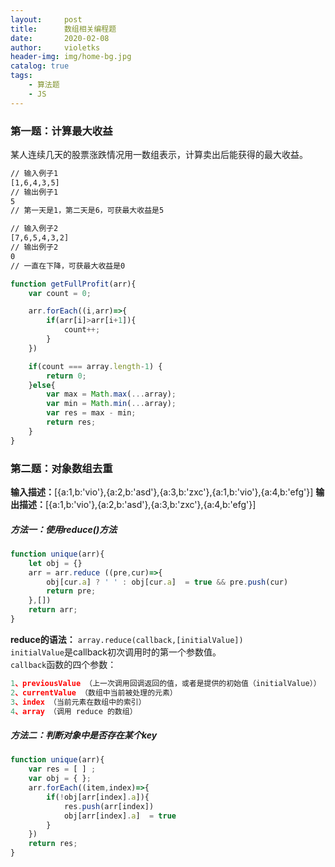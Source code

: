 ```yaml
---
layout:     post
title:      数组相关编程题
date:       2020-02-08
author:     violetks
header-img: img/home-bg.jpg
catalog: true
tags:
    - 算法题
    - JS
---
```


### 第一题：计算最大收益
某人连续几天的股票涨跌情况用一数组表示，计算卖出后能获得的最大收益。<br>
```html
// 输入例子1
[1,6,4,3,5]
// 输出例子1
5
// 第一天是1，第二天是6，可获最大收益是5

// 输入例子2
[7,6,5,4,3,2]
// 输出例子2
0
// 一直在下降，可获最大收益是0
```

```javascript
function getFullProfit(arr){
    var count = 0;

    arr.forEach((i,arr)=>{
        if(arr[i]>arr[i+1]){
            count++;
        }
    })

    if(count === array.length-1) {
        return 0;
    }else{
        var max = Math.max(...array);
        var min = Math.min(...array);
        var res = max - min;
        return res;
    }
}
```

### 第二题：对象数组去重
**输入描述：**[{a:1,b:'vio'},{a:2,b:'asd'},{a:3,b:'zxc'},{a:1,b:'vio'},{a:4,b:'efg'}]
**输出描述：**[{a:1,b:'vio'},{a:2,b:'asd'},{a:3,b:'zxc'},{a:4,b:'efg'}]

##### 方法一：使用reduce()方法
```javascript
function unique(arr){
    let obj = {}
    arr = arr.reduce ((pre,cur)=>{
        obj[cur.a] ? ' ' : obj[cur.a]  = true && pre.push(cur)
        return pre;
    },[])
    return arr;
}
```

**reduce的语法：** `array.reduce(callback,[initialValue])`<br>
`initialValue`是callback初次调用时的第一个参数值。<br>
`callback`函数的四个参数：<br>
```javascript
1、previousValue （上一次调用回调返回的值，或者是提供的初始值（initialValue））
2、currentValue （数组中当前被处理的元素）
3、index （当前元素在数组中的索引）
4、array （调用 reduce 的数组）
```

##### 方法二：判断对象中是否存在某个key
```javascript
function unique(arr){
    var res = [ ] ;
    var obj = { };
    arr.forEach((item,index)=>{
        if(!obj[arr[index].a]){
            res.push(arr[index])
            obj[arr[index].a]  = true
        } 
    })
    return res;
}
```